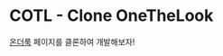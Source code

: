 # COTL - Clone OneTheLook
[온더룩](https://onthelook.co.kr/?initFilter={%22styleTagIds%22:[],%22gender%22:[],%22height%22:[],%22weight%22:[],%22season%22:[]}) 페이지를 클론하여 개발해보자!
